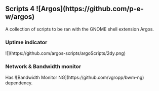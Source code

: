 <h2>Scripts 4 ![Argos](https://github.com/p-e-w/argos)</h2>

A collection of scripts to be ran with the GNOME shell extension Argos.

<h3>Uptime indicator</h3>
![](https://github.com/argos-scripts/argoScripts/2dy.png)

<h3>Network & Bandwidth monitor</h3>
Has ![Bandwidth Monitor NG](https://github.com/vgropp/bwm-ng) dependency.
